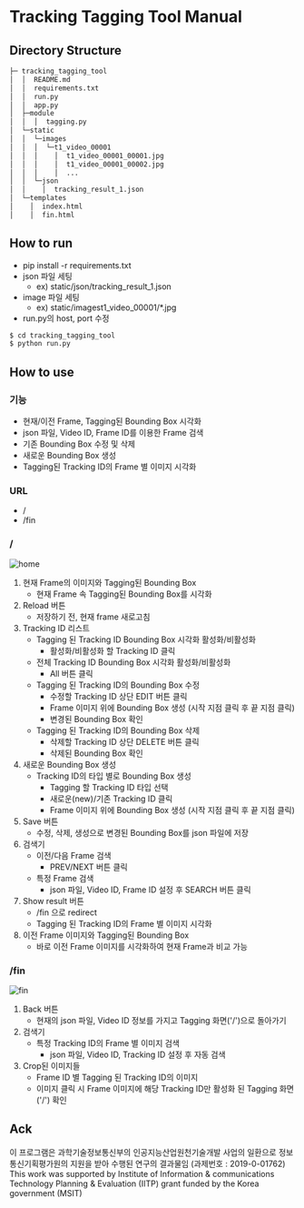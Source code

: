 # Tracking Tagging Tool Manual

## Directory Structure
```sh
├─ tracking_tagging_tool
│  │  README.md
│  │  requirements.txt
│  │  run.py
│  │  app.py
│  ├─module
│  │  │  tagging.py
│  └─static
│  │  └─images
│  │  │  └─t1_video_00001
│  │  │    │  t1_video_00001_00001.jpg
│  │  │    │  t1_video_00001_00002.jpg
│  │  │    │  ...
│  │  └─json
│  │    │  tracking_result_1.json
│  └─templates
│    │  index.html
│    │  fin.html
```

## How to run
* pip install -r requirements.txt
* json 파일 세팅
	- ex) static/json/tracking_result_1.json
* image 파일 세팅
	- ex) static/imagest1_video_00001/*.jpg
* run.py의 host, port 수정

```sh
$ cd tracking_tagging_tool
$ python run.py
```

## How to use
### 기능
* 현재/이전 Frame, Tagging된 Bounding Box 시각화
* json 파일, Video ID, Frame ID를 이용한 Frame 검색
* 기존 Bounding Box 수정 및 삭제
* 새로운 Bounding Box 생성
* Tagging된 Tracking ID의 Frame 별 이미지 시각화

### URL
* /
* /fin

### /
![home](https://github.com/zum-lab/tracking_tagging_tool/blob/master/PNG/home.png)
1. 현재 Frame의 이미지와 Tagging된 Bounding Box
	- 현재 Frame 속 Tagging된 Bounding Box를 시각화
2. Reload 버튼
	- 저장하기 전, 현재 frame 새로고침
3. Tracking ID 리스트
	- Tagging 된 Tracking ID Bounding Box 시각화 활성화/비활성화
    	* 활성화/비활성화 할 Tracking ID 클릭
	- 전체 Tracking ID Bounding Box 시각화 활성화/비활성화
    	* All 버튼 클릭
	- Tagging 된 Tracking ID의 Bounding Box 수정
    	* 수정할 Tracking ID 상단 EDIT 버튼 클릭
        * Frame 이미지 위에 Bounding Box 생성 (시작 지점 클릭 후 끝 지점 클릭)
		* 변경된 Bounding Box 확인
    - Tagging 된 Tracking ID의 Bounding Box 삭제
    	* 삭제할 Tracking ID 상단 DELETE 버튼 클릭
        * 삭제된 Bounding Box 확인
4. 새로운 Bounding Box 생성
	- Tracking ID의 타입 별로 Bounding Box 생성
    	* Tagging 할 Tracking ID 타입 선택
        * 새로운(new)/기존 Tracking ID 클릭
        * Frame 이미지 위에 Bounding Box 생성 (시작 지점 클릭 후 끝 지점 클릭)
5. Save 버튼
	- 수정, 삭제, 생성으로 변경된 Bounding Box를 json 파일에 저장
6. 검색기
	- 이전/다음 Frame 검색
    	* PREV/NEXT 버튼 클릭
	- 특정 Frame 검색
    	* json 파일, Video ID, Frame ID 설정 후 SEARCH 버튼 클릭
7. Show result 버튼
	- /fin 으로 redirect
    - Tagging 된 Tracking ID의 Frame 별 이미지 시각화
8. 이전 Frame 이미지와 Tagging된 Bounding Box
	- 바로 이전 Frame 이미지를 시각화하여 현재 Frame과 비교 가능

### /fin
![fin](https://github.com/zum-lab/tracking_tagging_tool/blob/master/PNG/fin.png)
1. Back 버튼
	- 현재의 json 파일, Video ID 정보를 가지고 Tagging 화면('/')으로 돌아가기
2. 검색기
	- 특정 Tracking ID의 Frame 별 이미지 검색
    	* json 파일, Video ID, Tracking ID 설정 후 자동 검색
3. Crop된 이미지들
	- Frame ID 별 Tagging 된 Tracking ID의 이미지
    - 이미지 클릭 시 Frame 이미지에 해당 Tracking ID만 활성화 된 Tagging 화면('/') 확인


## Ack
이 프로그램은 과학기술정보통신부의 인공지능산업원천기술개발 사업의 일환으로 정보통신기획평가원의 지원을 받아 수행된 연구의 결과물임 (과제번호 : 2019-0-01762)  
This work was supported by Institute of Information & communications Technology Planning & Evaluation (IITP) grant funded by the Korea government (MSIT)  

